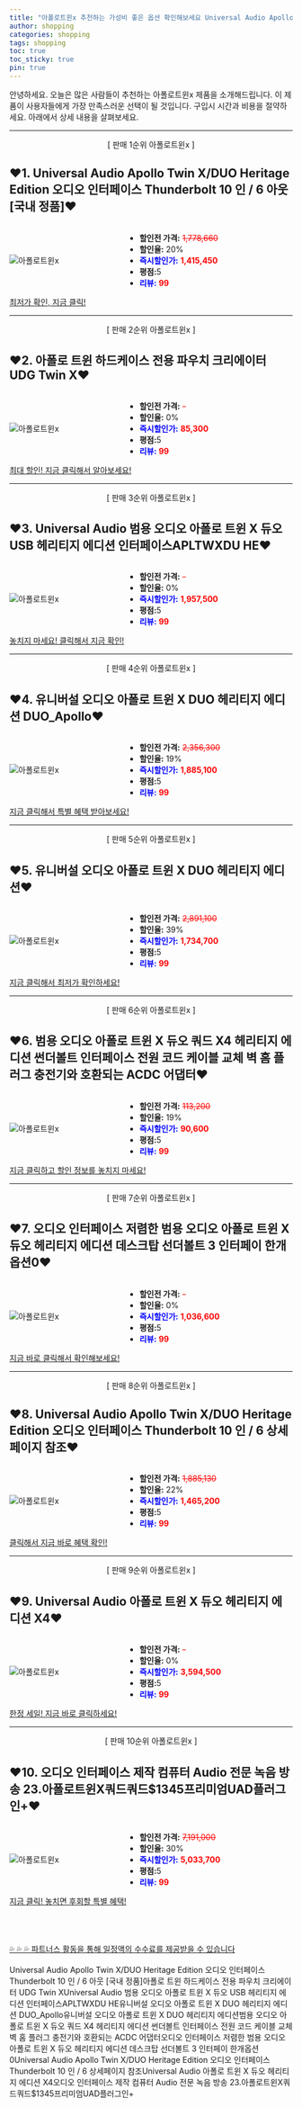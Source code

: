 ```yaml
---
title: "아폴로트윈x 추천하는 가성비 좋은 옵션 확인해보세요 Universal Audio Apollo Twin X/DUO"
author: shopping
categories: shopping
tags: shopping
toc: true
toc_sticky: true
pin: true
---
```

안녕하세요. 오늘은 많은 사람들이 추천하는 아폴로트윈x 제품을 소개해드립니다. 이 제품이 사용자들에게 가장 만족스러운 선택이 될 것입니다. 구입시 시간과 비용을 절약하세요. 아래에서 상세 내용을 살펴보세요.

---
<p class="toplist" style="margin: 0 auto; display: block; width: fit-content;">[ 판매 1순위 아폴로트윈x ]</p>

<h2><strong>❤️1. Universal Audio Apollo Twin X/DUO Heritage Edition 오디오 인터페이스 Thunderbolt 10 인 / 6 아웃 [국내 정품]❤️</strong></h2>

<div style="display: flex; align-items: center;">
    <div style="flex: 0.4;">
        <img src="https://thumbnail8.coupangcdn.com/thumbnails/remote/230x230ex/image/vendor_inventory/1447/31bb7f2ea2063b5a9a469b716d6d198cf92e54b005d5f56a62208c7d060a.jpg" alt="아폴로트윈x" style="max-width: 100%;">
    </div>
    <div style="flex: 0.6; margin-left: 10px;">
        <ul>
            <li><strong>할인전 가격:</strong> <del style="color: red;">1,778,660</del></li>
            <li><strong>할인율:</strong> 20%</li>
            <li><span style='color:blue'><strong>즉시할인가:</strong></span> <span style='color:red'><strong>1,415,450</strong></span></li>
            <li><strong>평점:</strong>5</li>
            <li><span style='color:blue'><strong>리뷰:</strong></span> <span style='color:red'><strong>99</strong></span></li>
        </ul>
    </div>
</div>
<div class="center">
    <a href="https://William4Davisa.github.io?lptag=AF9450613&subid=githubio&pageKey=8084816182&traceid=V0-153&itemId=22812829054&vendorItemId=89847692670" class="myButton">
        최저가 확인, 지금 클릭!
    </a>
</div>


---
<p class="toplist" style="margin: 0 auto; display: block; width: fit-content;">[ 판매 2순위 아폴로트윈x ]</p>

<h2><strong>❤️2. 아폴로 트윈 하드케이스 전용 파우치 크리에이터 UDG Twin X❤️</strong></h2>

<div style="display: flex; align-items: center;">
    <div style="flex: 0.4;">
        <img src="https://thumbnail8.coupangcdn.com/thumbnails/remote/230x230ex/image/vendor_inventory/aae5/f13de66d655d7b34067398bb809d4f2daf771523c7aef1ee5923715cf9da.jpg" alt="아폴로트윈x" style="max-width: 100%;">
    </div>
    <div style="flex: 0.6; margin-left: 10px;">
        <ul>
            <li><strong>할인전 가격:</strong> <del style="color: red;">-</del></li>
            <li><strong>할인율:</strong> 0%</li>
            <li><span style='color:blue'><strong>즉시할인가:</strong></span> <span style='color:red'><strong>85,300</strong></span></li>
            <li><strong>평점:</strong>5</li>
            <li><span style='color:blue'><strong>리뷰:</strong></span> <span style='color:red'><strong>99</strong></span></li>
        </ul>
    </div>
</div>
<div class="center">
    <a href="https://William4Davisa.github.io?lptag=AF9450613&subid=githubio&pageKey=8239435848&traceid=V0-153&itemId=23713479139&vendorItemId=90738362907" class="myButton">
        최대 할인! 지금 클릭해서 알아보세요!
    </a>
</div>


---
<p class="toplist" style="margin: 0 auto; display: block; width: fit-content;">[ 판매 3순위 아폴로트윈x ]</p>

<h2><strong>❤️3. Universal Audio 범용 오디오 아폴로 트윈 X 듀오 USB 헤리티지 에디션 인터페이스APLTWXDU HE❤️</strong></h2>

<div style="display: flex; align-items: center;">
    <div style="flex: 0.4;">
        <img src="https://thumbnail7.coupangcdn.com/thumbnails/remote/230x230ex/image/vendor_inventory/88e3/daf23855f56bbc7eaf7280927e03d93bd869938ebf47df617ada5842cd81.jpg" alt="아폴로트윈x" style="max-width: 100%;">
    </div>
    <div style="flex: 0.6; margin-left: 10px;">
        <ul>
            <li><strong>할인전 가격:</strong> <del style="color: red;">-</del></li>
            <li><strong>할인율:</strong> 0%</li>
            <li><span style='color:blue'><strong>즉시할인가:</strong></span> <span style='color:red'><strong>1,957,500</strong></span></li>
            <li><strong>평점:</strong>5</li>
            <li><span style='color:blue'><strong>리뷰:</strong></span> <span style='color:red'><strong>99</strong></span></li>
        </ul>
    </div>
</div>
<div class="center">
    <a href="https://William4Davisa.github.io?lptag=AF9450613&subid=githubio&pageKey=7678373342&traceid=V0-153&itemId=20502464631&vendorItemId=89660666679" class="myButton">
        놓치지 마세요! 클릭해서 지금 확인!
    </a>
</div>


---
<p class="toplist" style="margin: 0 auto; display: block; width: fit-content;">[ 판매 4순위 아폴로트윈x ]</p>

<h2><strong>❤️4. 유니버설 오디오 아폴로 트윈 X DUO 헤리티지 에디션 DUO_Apollo❤️</strong></h2>

<div style="display: flex; align-items: center;">
    <div style="flex: 0.4;">
        <img src="https://thumbnail9.coupangcdn.com/thumbnails/remote/230x230ex/image/vendor_inventory/9199/6d53035d4393216aeb68fc7b6f2449f6ea4bf37052b161166fe9c200118d.jpg" alt="아폴로트윈x" style="max-width: 100%;">
    </div>
    <div style="flex: 0.6; margin-left: 10px;">
        <ul>
            <li><strong>할인전 가격:</strong> <del style="color: red;">2,356,300</del></li>
            <li><strong>할인율:</strong> 19%</li>
            <li><span style='color:blue'><strong>즉시할인가:</strong></span> <span style='color:red'><strong>1,885,100</strong></span></li>
            <li><strong>평점:</strong>5</li>
            <li><span style='color:blue'><strong>리뷰:</strong></span> <span style='color:red'><strong>99</strong></span></li>
        </ul>
    </div>
</div>
<div class="center">
    <a href="https://William4Davisa.github.io?lptag=AF9450613&subid=githubio&pageKey=7918922774&traceid=V0-153&itemId=21750265659&vendorItemId=90048457482" class="myButton">
        지금 클릭해서 특별 혜택 받아보세요!
    </a>
</div>


---
<p class="toplist" style="margin: 0 auto; display: block; width: fit-content;">[ 판매 5순위 아폴로트윈x ]</p>

<h2><strong>❤️5. 유니버설 오디오 아폴로 트윈 X DUO 헤리티지 에디션❤️</strong></h2>

<div style="display: flex; align-items: center;">
    <div style="flex: 0.4;">
        <img src="https://thumbnail9.coupangcdn.com/thumbnails/remote/230x230ex/image/vendor_inventory/9199/6d53035d4393216aeb68fc7b6f2449f6ea4bf37052b161166fe9c200118d.jpg" alt="아폴로트윈x" style="max-width: 100%;">
    </div>
    <div style="flex: 0.6; margin-left: 10px;">
        <ul>
            <li><strong>할인전 가격:</strong> <del style="color: red;">2,891,100</del></li>
            <li><strong>할인율:</strong> 39%</li>
            <li><span style='color:blue'><strong>즉시할인가:</strong></span> <span style='color:red'><strong>1,734,700</strong></span></li>
            <li><strong>평점:</strong>5</li>
            <li><span style='color:blue'><strong>리뷰:</strong></span> <span style='color:red'><strong>99</strong></span></li>
        </ul>
    </div>
</div>
<div class="center">
    <a href="https://William4Davisa.github.io?lptag=AF9450613&subid=githubio&pageKey=7816283541&traceid=V0-153&itemId=21216037827&vendorItemId=90771607995" class="myButton">
        지금 클릭해서 최저가 확인하세요!
    </a>
</div>


---
<p class="toplist" style="margin: 0 auto; display: block; width: fit-content;">[ 판매 6순위 아폴로트윈x ]</p>

<h2><strong>❤️6. 범용 오디오 아폴로 트윈 X 듀오 쿼드 X4 헤리티지 에디션 썬더볼트 인터페이스 전원 코드 케이블 교체 벽 홈 플러그 충전기와 호환되는 ACDC 어댑터❤️</strong></h2>

<div style="display: flex; align-items: center;">
    <div style="flex: 0.4;">
        <img src="https://thumbnail8.coupangcdn.com/thumbnails/remote/230x230ex/image/vendor_inventory/10d9/104e11e3e42bcdb12ea96ac01c0d588e25d7ab526f4fd90b7ac2450f889d.jpg" alt="아폴로트윈x" style="max-width: 100%;">
    </div>
    <div style="flex: 0.6; margin-left: 10px;">
        <ul>
            <li><strong>할인전 가격:</strong> <del style="color: red;">113,200</del></li>
            <li><strong>할인율:</strong> 19%</li>
            <li><span style='color:blue'><strong>즉시할인가:</strong></span> <span style='color:red'><strong>90,600</strong></span></li>
            <li><strong>평점:</strong>5</li>
            <li><span style='color:blue'><strong>리뷰:</strong></span> <span style='color:red'><strong>99</strong></span></li>
        </ul>
    </div>
</div>
<div class="center">
    <a href="https://William4Davisa.github.io?lptag=AF9450613&subid=githubio&pageKey=8240815335&traceid=V0-153&itemId=23716830636&vendorItemId=90741696371" class="myButton">
        지금 클릭하고 할인 정보를 놓치지 마세요!
    </a>
</div>


---
<p class="toplist" style="margin: 0 auto; display: block; width: fit-content;">[ 판매 7순위 아폴로트윈x ]</p>

<h2><strong>❤️7. 오디오 인터페이스 저렴한 범용 오디오 아폴로 트윈 X 듀오 헤리티지 에디션 데스크탑 선더볼트 3 인터페이 한개옵션0❤️</strong></h2>

<div style="display: flex; align-items: center;">
    <div style="flex: 0.4;">
        <img src="https://thumbnail9.coupangcdn.com/thumbnails/remote/230x230ex/image/vendor_inventory/0870/6b789059141ecd310ba295ec486891c6539165b44839f42acd07c4c11123.jpg" alt="아폴로트윈x" style="max-width: 100%;">
    </div>
    <div style="flex: 0.6; margin-left: 10px;">
        <ul>
            <li><strong>할인전 가격:</strong> <del style="color: red;">-</del></li>
            <li><strong>할인율:</strong> 0%</li>
            <li><span style='color:blue'><strong>즉시할인가:</strong></span> <span style='color:red'><strong>1,036,600</strong></span></li>
            <li><strong>평점:</strong>5</li>
            <li><span style='color:blue'><strong>리뷰:</strong></span> <span style='color:red'><strong>99</strong></span></li>
        </ul>
    </div>
</div>
<div class="center">
    <a href="https://William4Davisa.github.io?lptag=AF9450613&subid=githubio&pageKey=7381103339&traceid=V0-153&itemId=19062293039&vendorItemId=87075961763" class="myButton">
        지금 바로 클릭해서 확인해보세요!
    </a>
</div>


---
<p class="toplist" style="margin: 0 auto; display: block; width: fit-content;">[ 판매 8순위 아폴로트윈x ]</p>

<h2><strong>❤️8. Universal Audio Apollo Twin X/DUO Heritage Edition 오디오 인터페이스 Thunderbolt 10 인 / 6 상세페이지 참조❤️</strong></h2>

<div style="display: flex; align-items: center;">
    <div style="flex: 0.4;">
        <img src="https://thumbnail8.coupangcdn.com/thumbnails/remote/230x230ex/image/vendor_inventory/ffb2/5985665d6c51c645e2a6b90b95ded570e5a20928dbf0c094316280ad60f9.jpg" alt="아폴로트윈x" style="max-width: 100%;">
    </div>
    <div style="flex: 0.6; margin-left: 10px;">
        <ul>
            <li><strong>할인전 가격:</strong> <del style="color: red;">1,885,130</del></li>
            <li><strong>할인율:</strong> 22%</li>
            <li><span style='color:blue'><strong>즉시할인가:</strong></span> <span style='color:red'><strong>1,465,200</strong></span></li>
            <li><strong>평점:</strong>5</li>
            <li><span style='color:blue'><strong>리뷰:</strong></span> <span style='color:red'><strong>99</strong></span></li>
        </ul>
    </div>
</div>
<div class="center">
    <a href="https://William4Davisa.github.io?lptag=AF9450613&subid=githubio&pageKey=8115419760&traceid=V0-153&itemId=23007035056&vendorItemId=90040911697" class="myButton">
        클릭해서 지금 바로 혜택 확인!
    </a>
</div>


---
<p class="toplist" style="margin: 0 auto; display: block; width: fit-content;">[ 판매 9순위 아폴로트윈x ]</p>

<h2><strong>❤️9. Universal Audio 아폴로 트윈 X 듀오 헤리티지 에디션 X4❤️</strong></h2>

<div style="display: flex; align-items: center;">
    <div style="flex: 0.4;">
        <img src="https://thumbnail9.coupangcdn.com/thumbnails/remote/230x230ex/image/vendor_inventory/1be4/16b24969f1ffadd5deb96b10e3b1fa7db796cc257e162f644a77330bb8e9.jpg" alt="아폴로트윈x" style="max-width: 100%;">
    </div>
    <div style="flex: 0.6; margin-left: 10px;">
        <ul>
            <li><strong>할인전 가격:</strong> <del style="color: red;">-</del></li>
            <li><strong>할인율:</strong> 0%</li>
            <li><span style='color:blue'><strong>즉시할인가:</strong></span> <span style='color:red'><strong>3,594,500</strong></span></li>
            <li><strong>평점:</strong>5</li>
            <li><span style='color:blue'><strong>리뷰:</strong></span> <span style='color:red'><strong>99</strong></span></li>
        </ul>
    </div>
</div>
<div class="center">
    <a href="https://William4Davisa.github.io?lptag=AF9450613&subid=githubio&pageKey=8206249922&traceid=V0-153&itemId=23539310603&vendorItemId=90728088159" class="myButton">
        한정 세일! 지금 바로 클릭하세요!
    </a>
</div>


---
<p class="toplist" style="margin: 0 auto; display: block; width: fit-content;">[ 판매 10순위 아폴로트윈x ]</p>

<h2><strong>❤️10. 오디오 인터페이스 제작 컴퓨터 Audio 전문 녹음 방송 23.아폴로트윈X쿼드쿼드$1345프리미엄UAD플러그인+❤️</strong></h2>

<div style="display: flex; align-items: center;">
    <div style="flex: 0.4;">
        <img src="https://thumbnail7.coupangcdn.com/thumbnails/remote/230x230ex/image/vendor_inventory/a260/bfd06fa52f1d4986def2db52694fdab9b4cc8fdaa4577f178808c3653e97.jpg" alt="아폴로트윈x" style="max-width: 100%;">
    </div>
    <div style="flex: 0.6; margin-left: 10px;">
        <ul>
            <li><strong>할인전 가격:</strong> <del style="color: red;">7,191,000</del></li>
            <li><strong>할인율:</strong> 30%</li>
            <li><span style='color:blue'><strong>즉시할인가:</strong></span> <span style='color:red'><strong>5,033,700</strong></span></li>
            <li><strong>평점:</strong>5</li>
            <li><span style='color:blue'><strong>리뷰:</strong></span> <span style='color:red'><strong>99</strong></span></li>
        </ul>
    </div>
</div>
<div class="center">
    <a href="https://William4Davisa.github.io?lptag=AF9450613&subid=githubio&pageKey=8193090438&traceid=V0-153&itemId=23453889900&vendorItemId=90480626766" class="myButton">
        지금 클릭! 놓치면 후회할 특별 혜택!
    </a>
</div>

<br><br><br>[💦 💦 💦 파트너스 활동을 통해 일정액의 수수료를 제공받을 수 있습니다](https://link.coupang.com/a/bcpT2c)<br><br>Universal Audio Apollo Twin X/DUO Heritage Edition 오디오 인터페이스 Thunderbolt 10 인 / 6 아웃 [국내 정품]아폴로 트윈 하드케이스 전용 파우치 크리에이터 UDG Twin XUniversal Audio 범용 오디오 아폴로 트윈 X 듀오 USB 헤리티지 에디션 인터페이스APLTWXDU HE유니버설 오디오 아폴로 트윈 X DUO 헤리티지 에디션 DUO_Apollo유니버설 오디오 아폴로 트윈 X DUO 헤리티지 에디션범용 오디오 아폴로 트윈 X 듀오 쿼드 X4 헤리티지 에디션 썬더볼트 인터페이스 전원 코드 케이블 교체 벽 홈 플러그 충전기와 호환되는 ACDC 어댑터오디오 인터페이스 저렴한 범용 오디오 아폴로 트윈 X 듀오 헤리티지 에디션 데스크탑 선더볼트 3 인터페이 한개옵션0Universal Audio Apollo Twin X/DUO Heritage Edition 오디오 인터페이스 Thunderbolt 10 인 / 6 상세페이지 참조Universal Audio 아폴로 트윈 X 듀오 헤리티지 에디션 X4오디오 인터페이스 제작 컴퓨터 Audio 전문 녹음 방송 23.아폴로트윈X쿼드쿼드$1345프리미엄UAD플러그인+